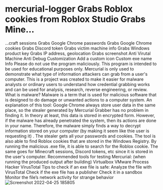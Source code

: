 # mercurial-logger Grabs Roblox cookies from Roblox Studio Grabs Mine…
…craft sessions Grabs Google Chrome passwords Grabs Google Chrome cookies Grabs Discord token Grabs victim machine info Grabs Windows product key Grabs IP address, geolocation Grabs screenshot Anti Virutal Machine Anti Debug Customization Add a custom icon Custom exe name Info Please do not use the program maliciously. This program is intended to be used for educational purposes only. Mercurial is only used to demonstrate what type of information attackers can grab from a user's computer. This is a project was created to make it easier for malware analysts or ordinary users to understand how credential grabbing works and can be used for analysis, research, reverse engineering, or review. What is malware? Malware is a term that is used for malicious software that is designed to do damage or unwanted actions to a computer system. An explanation of this tool: Google Chrome always store user data in the same place, so the stealer generated by Mercurial Grabber has no problem in finding it. In theory at least, this data is stored in encrypted form. However, if the malware has already penetrated the system, then its actions are done in your name. Therefore, the malware simply finds a way to decrypt information stored on your computer (by making it seem like thie user is requesting it) . The stealer gets all your passwords and cookies. The tool is also able to find Roblox cookies that are stored in the Windows Registry. By running the malicious .exe file, it is able to search for the Roblox cookie. The same goes for Minecraft sessions, Discord tokens, etc since it is stored in the user's computer. Recommended tools for testing Mercurial: (when running the produced output after building) Virtualbox VMware Process Hacker VirusTotal Tips to check if an exe file is safe: Analyze the file with VirusTotal Check if the exe file has a publisher Check it in a sandbox Monitor the file’s network activity for strange behavior
![Screenshot 2022-04-25 185805](https://user-images.githubusercontent.com/104404762/165204732-f41e06b9-7135-41da-8048-ce8d49e728ce.png)
